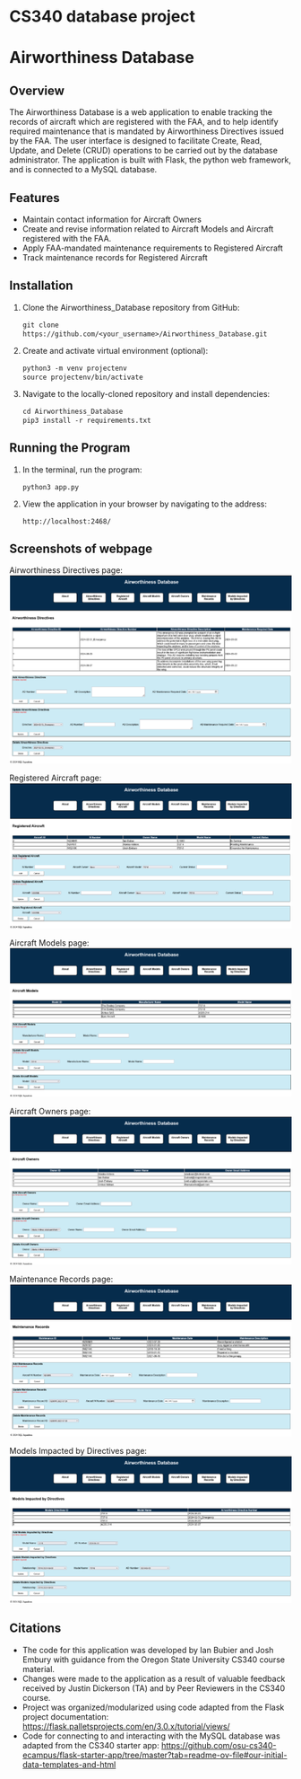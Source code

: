 # CS340 database project
# Airworthiness Database

## Overview
The Airworthiness Database is a web application to enable tracking the records of aircraft which are registered with the FAA, and to help identify required maintenance that is mandated by Airworthiness Directives issued by the FAA. The user interface is designed to facilitate Create, Read, Update, and Delete (CRUD) operations to be carried out by the database administrator. The application is built with Flask, the python web framework, and is connected to a MySQL database.

## Features
- Maintain contact information for Aircraft Owners
- Create and revise information related to Aircraft Models and Aircraft registered with the FAA.
- Apply FAA-mandated maintenance requirements to Registered Aircraft
- Track maintenance records for Registered Aircraft

## Installation
1. Clone the Airworthiness_Database repository from GitHub:
    ```
    git clone https://github.com/<your_username>/Airworthiness_Database.git
    ```
2. Create and activate virtual environment (optional):
    ```
    python3 -m venv projectenv
    source projectenv/bin/activate
    ```

3. Navigate to the locally-cloned repository and install dependencies:
    ```
    cd Airworthiness_Database
    pip3 install -r requirements.txt
    ```

## Running the Program
1. In the terminal, run the program:
    ```
    python3 app.py
    ```

2. View the application in your browser by navigating to the address:
    ```
    http://localhost:2468/
    ```

## Screenshots of webpage
Airworthiness Directives page:
![](/screenshots/AD_page.png?raw=true)

Registered Aircraft page:
![](/screenshots/RA_page.png?raw=true)

Aircraft Models page:
![](/screenshots/AM_page.png?raw=true)

Aircraft Owners page:
![](/screenshots/AO_page.png?raw=true)

Maintenance Records page:
![](/screenshots/MR_page.png?raw=true)

Models Impacted by Directives page:
![](/screenshots/MID_page.png?raw=true)

## Citations
- The code for this application was developed by Ian Bubier and Josh Embury with guidance from the Oregon State University CS340 course material.
- Changes were made to the application as a result of valuable feedback received by Justin Dickerson (TA) and by Peer Reviewers in the CS340 course.
- Project was organized/modularized using code adapted from the Flask project documentation: https://flask.palletsprojects.com/en/3.0.x/tutorial/views/
- Code for connecting to and interacting with the MySQL database was adapted from the CS340 starter app: https://github.com/osu-cs340-ecampus/flask-starter-app/tree/master?tab=readme-ov-file#our-initial-data-templates-and-html
